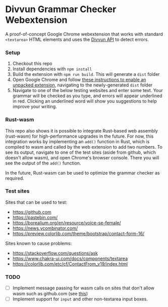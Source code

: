 # Divvun Grammar Checker Webextension

A proof-of-concept Google Chrome webextension that works with standard `<textarea>` HTML elements and uses the [Divvun API](https://github.com/divvun/divvun-api) to detect errors.

### Setup
1. Checkout this repo
2. Install dependencies with `npm install`
3. Build the extension with `npm run build`. This will generate a `dist` folder
4. Open Google Chrome and follow [these instructions to enable an unpacked extension](https://developer.chrome.com/docs/extensions/get-started/tutorial/hello-world#load-unpacked), navigating to the newly-generated `dist` folder
5. Navigate to one of the below testing websites and enter some text. Your grammar will be checked as you type, and errors will appear underlined in red. Clicking an underlined word will show you suggestions to help improve your writing.

### Rust-wasm

This repo also shows it is possible to integrate Rust-based web assembly (rust-wasm) for high-performance upgrades in the future. For now, this integration works by implementing an `add()` function in Rust, which is compiled to wasm and called by the web extension to add two numbers. To see its output, navigate to one of the test sites (aside from github, which doesn't allow wasm), and open Chrome's browser console. There you will see the output of the `add()` function.

In the future, Rust-wasm can be used to optimize the grammar checker as required.

### Test sites

Sites that can be used to test:
- https://github.com
- https://pastebin.com/
- https://borealium.org/en/resource/voice-se-female/
- https://news.ycombinator.com/
- https://preview.colorlib.com/theme/bootstrap/contact-form-16/


Sites known to cause problems:
- https://stackoverflow.com/questions/ask
- https://www.chakra-ui.com/docs/components/textarea
- https://colorlib.com/etc/cf/ContactFrom_v19/index.html

### TODO

- [ ] Implement message passing for wasm calls on sites that don't allow wasm such as github.com (see [this](https://github.com/theberrigan/rust-wasm-chrome-ext/blob/27da4da561f1fc93327d050ed6b6eb313e7254d6/extension/js/content.js#L4C1-L6C1))
- [ ] Implement support for `input` and other non-textarea input boxes.